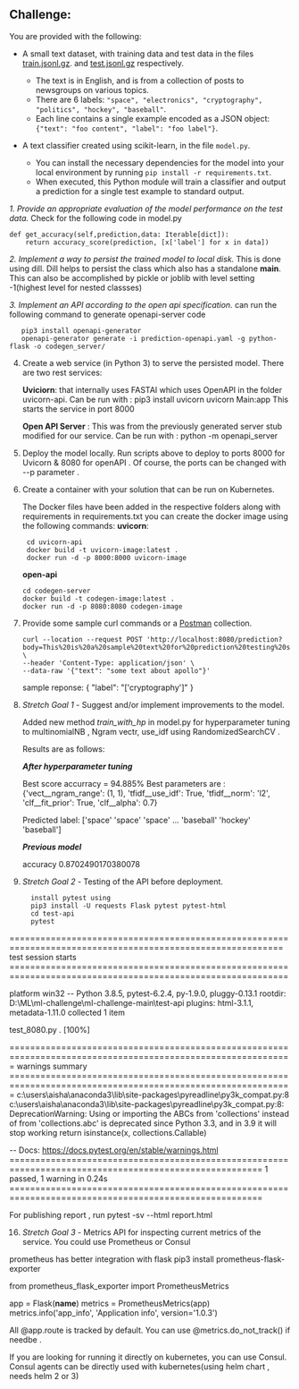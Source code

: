 ## Challenge: 
You are provided with the following:

* A small text dataset, with training data and test data in the files [train.jsonl.gz](./train.jsonl.gz). and [test.jsonl.gz](./test.jsonl.gz) respectively.
    * The text is in English, and is from a collection of posts to newsgroups on various topics.
    * There are 6 labels: `"space", "electronics", "cryptography", "politics", "hockey", "baseball"`.
    * Each line contains a single example encoded as a JSON object: `{"text": "foo content", "label": "foo label"}`.

* A text classifier created using scikit-learn, in the file `model.py`.
    * You can install the necessary dependencies for the model into your local environment by running `pip install -r requirements.txt`.
    * When executed, this Python module will train a classifier and output a prediction for a single test example to standard output.


_1. Provide an appropriate evaluation of the model performance on the test data._
   Check for the following code in model.py
    
    def get_accuracy(self,prediction,data: Iterable[dict]):
        return accuracy_score(prediction, [x['label'] for x in data])
        
_2. Implement a way to persist the trained model to local disk._
      This is done using dill. Dill helps to persist the class which also has a standalone __main__. This can also be accomplished by pickle or joblib with level setting -1(highest level for nested classses)
      
_3. Implement an API according to the open api specification._
       can run the following command to generate openapi-server code
       
       pip3 install openapi-generator
       openapi-generator generate -i prediction-openapi.yaml -g python-flask -o codegen_server/
       
4. Create a web service (in Python 3) to serve the persisted model.
    There are two rest services:
    
    **Uviciorn**: that internally uses FASTAI which uses OpenAPI in the folder uvicorn-api. Can be run with :
    pip3 install uvicorn 
    uvicorn Main:app
    This starts the service in port 8000
    
    **Open API Server** : This was from the previously generated server stub modified for our service. Can be run with :
    python -m openapi_server
     
6. Deploy the model locally.
   Run scripts above to deploy to ports 8000 for Uvicorn & 8080 for openAPI . Of course, the ports can be changed with --p parameter . 
   
   
8. Create a container with your solution that can be run on Kubernetes.

   The Docker files have been added in the respective folders along with requirements in requirements.txt
   you can create the docker image using the following commands:
   **uvicorn**:
       
        cd uvicorn-api
        docker build -t uvicorn-image:latest .
        docker run -d -p 8000:8000 uvicorn-image
        
   **open-api**
     
       cd codegen-server
       docker build -t codegen-image:latest . 
       docker run -d -p 8080:8080 codegen-image
10. Provide some sample curl commands or a [Postman](https://www.postman.com/) collection.

        curl --location --request POST 'http://localhost:8080/prediction?body=This%20is%20a%20sample%20text%20for%20prediction%20testing%20something%20about%20apollo%2011%20' \
        --header 'Content-Type: application/json' \
        --data-raw '{"text": "some text about apollo"}'

     sample reponse:
          {
            "label": "['cryptography']"
           }

12. *Stretch Goal 1* - Suggest and/or implement improvements to the model.

     Added new method _train_with_hp_ in model.py for hyperparameter tuning to multinomialNB , Ngram vectr, use_idf  using RandomizedSearchCV . 
     
     Results are as follows:
     
     **_After hyperparameter tuning_**
     
     Best score accurracy = 94.885%
       Best parameters are : 
       {'vect__ngram_range': (1, 1), 'tfidf__use_idf': True, 'tfidf__norm': 'l2', 'clf__fit_prior': True, 'clf__alpha': 0.7}

       Predicted label: ['space' 'space' 'space' ... 'baseball' 'hockey' 'baseball']
     
     **_Previous model_**
      
      accuracy 0.8702490170380078
       
14. *Stretch Goal 2* - Testing of the API before deployment.
       
          install pytest using 
          pip3 install -U requests Flask pytest pytest-html
          cd test-api
          pytest 
=========================================================================================================== test session starts ============================================================================================================

platform win32 -- Python 3.8.5, pytest-6.2.4, py-1.9.0, pluggy-0.13.1
rootdir: D:\ML\ml-challenge\ml-challenge-main\test-api
plugins: html-3.1.1, metadata-1.11.0
collected 1 item

test_8080.py .                                                                                                                                                                                                                        [100%]

============================================================================================================= warnings summary =============================================================================================================
c:\users\aisha\anaconda3\lib\site-packages\pyreadline\py3k_compat.py:8
  c:\users\aisha\anaconda3\lib\site-packages\pyreadline\py3k_compat.py:8: DeprecationWarning: Using or importing the ABCs from 'collections' instead of from 'collections.abc' is deprecated since Python 3.3, and in 3.9 it will stop working
    return isinstance(x, collections.Callable)

-- Docs: https://docs.pytest.org/en/stable/warnings.html
======================================================================================================= 1 passed, 1 warning in 0.24s =======================================================================================================

  For publishing report , run  pytest -sv --html report.html

       
16. *Stretch Goal 3* - Metrics API for inspecting current metrics of the service.
You could use Prometheus or Consul 

prometheus has better integration with flask 
pip3 install prometheus-flask-exporter

from prometheus_flask_exporter import PrometheusMetrics

app = Flask(__name__)
metrics = PrometheusMetrics(app)
metrics.info('app_info', 'Application info', version='1.0.3')

All @app.route is tracked by default. You can use @metrics.do_not_track() if needbe . 

If you are looking for running it directly on kubernetes, you can use Consul. Consul agents can be directly used with kubernetes(using helm chart , needs helm 2 or 3)



